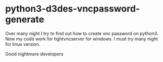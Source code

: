 # python3-d3des-vncpassword-generate

Over many night I try to find out how to create vnc password on python3.
Now my code work for tightvncserver for windows.
I must try many night for linux version.

Good nightmare developers
